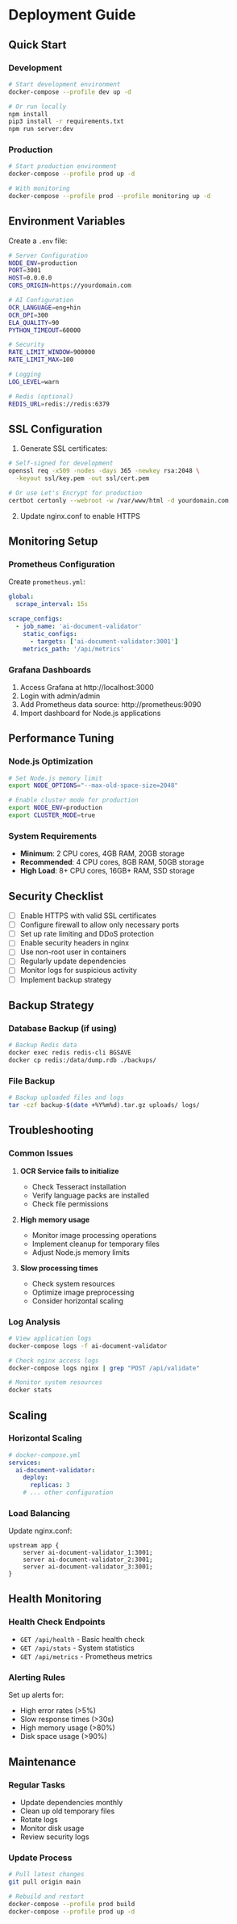 # Deployment Guide

## Quick Start

### Development
```bash
# Start development environment
docker-compose --profile dev up -d

# Or run locally
npm install
pip3 install -r requirements.txt
npm run server:dev
```

### Production
```bash
# Start production environment
docker-compose --profile prod up -d

# With monitoring
docker-compose --profile prod --profile monitoring up -d
```

## Environment Variables

Create a `.env` file:

```bash
# Server Configuration
NODE_ENV=production
PORT=3001
HOST=0.0.0.0
CORS_ORIGIN=https://yourdomain.com

# AI Configuration
OCR_LANGUAGE=eng+hin
OCR_DPI=300
ELA_QUALITY=90
PYTHON_TIMEOUT=60000

# Security
RATE_LIMIT_WINDOW=900000
RATE_LIMIT_MAX=100

# Logging
LOG_LEVEL=warn

# Redis (optional)
REDIS_URL=redis://redis:6379
```

## SSL Configuration

1. Generate SSL certificates:
```bash
# Self-signed for development
openssl req -x509 -nodes -days 365 -newkey rsa:2048 \
  -keyout ssl/key.pem -out ssl/cert.pem

# Or use Let's Encrypt for production
certbot certonly --webroot -w /var/www/html -d yourdomain.com
```

2. Update nginx.conf to enable HTTPS

## Monitoring Setup

### Prometheus Configuration
Create `prometheus.yml`:
```yaml
global:
  scrape_interval: 15s

scrape_configs:
  - job_name: 'ai-document-validator'
    static_configs:
      - targets: ['ai-document-validator:3001']
    metrics_path: '/api/metrics'
```

### Grafana Dashboards
1. Access Grafana at http://localhost:3000
2. Login with admin/admin
3. Add Prometheus data source: http://prometheus:9090
4. Import dashboard for Node.js applications

## Performance Tuning

### Node.js Optimization
```bash
# Set Node.js memory limit
export NODE_OPTIONS="--max-old-space-size=2048"

# Enable cluster mode for production
export NODE_ENV=production
export CLUSTER_MODE=true
```

### System Requirements
- **Minimum**: 2 CPU cores, 4GB RAM, 20GB storage
- **Recommended**: 4 CPU cores, 8GB RAM, 50GB storage
- **High Load**: 8+ CPU cores, 16GB+ RAM, SSD storage

## Security Checklist

- [ ] Enable HTTPS with valid SSL certificates
- [ ] Configure firewall to allow only necessary ports
- [ ] Set up rate limiting and DDoS protection
- [ ] Enable security headers in nginx
- [ ] Use non-root user in containers
- [ ] Regularly update dependencies
- [ ] Monitor logs for suspicious activity
- [ ] Implement backup strategy

## Backup Strategy

### Database Backup (if using)
```bash
# Backup Redis data
docker exec redis redis-cli BGSAVE
docker cp redis:/data/dump.rdb ./backups/
```

### File Backup
```bash
# Backup uploaded files and logs
tar -czf backup-$(date +%Y%m%d).tar.gz uploads/ logs/
```

## Troubleshooting

### Common Issues

1. **OCR Service fails to initialize**
   - Check Tesseract installation
   - Verify language packs are installed
   - Check file permissions

2. **High memory usage**
   - Monitor image processing operations
   - Implement cleanup for temporary files
   - Adjust Node.js memory limits

3. **Slow processing times**
   - Check system resources
   - Optimize image preprocessing
   - Consider horizontal scaling

### Log Analysis
```bash
# View application logs
docker-compose logs -f ai-document-validator

# Check nginx access logs
docker-compose logs nginx | grep "POST /api/validate"

# Monitor system resources
docker stats
```

## Scaling

### Horizontal Scaling
```yaml
# docker-compose.yml
services:
  ai-document-validator:
    deploy:
      replicas: 3
    # ... other configuration
```

### Load Balancing
Update nginx.conf:
```nginx
upstream app {
    server ai-document-validator_1:3001;
    server ai-document-validator_2:3001;
    server ai-document-validator_3:3001;
}
```

## Health Monitoring

### Health Check Endpoints
- `GET /api/health` - Basic health check
- `GET /api/stats` - System statistics
- `GET /api/metrics` - Prometheus metrics

### Alerting Rules
Set up alerts for:
- High error rates (>5%)
- Slow response times (>30s)
- High memory usage (>80%)
- Disk space usage (>90%)

## Maintenance

### Regular Tasks
- Update dependencies monthly
- Clean up old temporary files
- Rotate logs
- Monitor disk usage
- Review security logs

### Update Process
```bash
# Pull latest changes
git pull origin main

# Rebuild and restart
docker-compose --profile prod build
docker-compose --profile prod up -d
```
